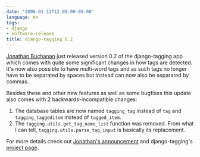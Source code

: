 ```yaml
---
date: '2008-01-12T12:00:00-00:00'
language: en
tags:
- django
- software-release
title: django-tagging 0.2
---
```



[Jonathan Buchanan](http://insin.webfactional.com/) just released version 0.2 of the django-tagging app which comes with quite some significant changes in how tags are detected. It's now also possible to have multi-word tags and as such tags no longer have to be separated by spaces but instead can now also be separated by commas.

Besides these and other new features as well as some bugfixes this update also comes with 2 backwards-incompatible changes:

1.  The database tables are now named `tagging_tag` instead of `tag` and `tagging_taggeditem` instead of `tagged_item`.
2.  The `tagging.utils.get_tag_name_list` function was removed. From what I can tell, `tagging.utils.parse_tag_input` is basically its replacement.
    
For more details check out [Jonathan's announcement](http://insin.webfactional.com/weblog/2008/jan/12/django-tagging-02-released/) and django-tagging's [project page](http://code.google.com/p/django-tagging/).

